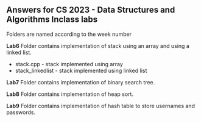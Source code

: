 ## Answers for CS 2023 - Data Structures and Algorithms Inclass labs

Folders are named according to the week number

**Lab6** 
Folder contains implementation of stack using an array and using a linked list. 
 - stack.cpp - stack implemented using array 
 - stack_linkedlist - stack implemented using linked list
 
 **Lab7**
 Folder contains implementation of binary search tree.

**Lab8**
Folder contains implementation of heap sort.

**Lab9**
Folder contains implementation of hash table to store usernames and passwords.
